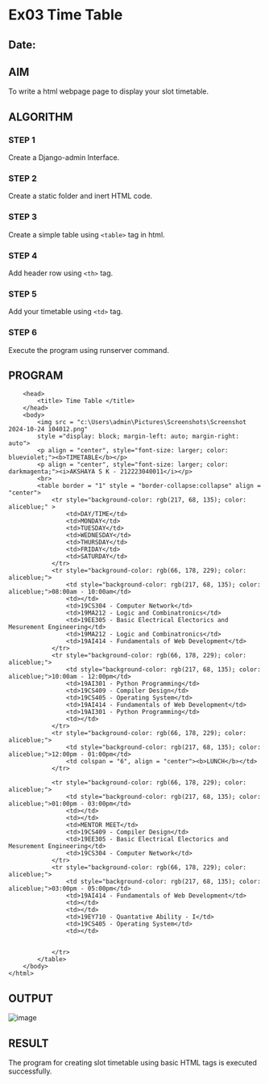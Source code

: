 # Ex03 Time Table
## Date:

## AIM
To write a html webpage page to display your slot timetable.

## ALGORITHM
### STEP 1
Create a Django-admin Interface.

### STEP 2
Create a static folder and inert HTML code.

### STEP 3
Create a simple table using ```<table>``` tag in html.

### STEP 4
Add header row using ```<th>``` tag.

### STEP 5
Add your timetable using ```<td>``` tag.

### STEP 6
Execute the program using runserver command.

## PROGRAM
```<html>
    <head>
        <title> Time Table </title>
    </head>
    <body>
        <img src = "c:\Users\admin\Pictures\Screenshots\Screenshot 2024-10-24 104012.png" 
        style ="display: block; margin-left: auto; margin-right: auto">
        <p align = "center", style="font-size: larger; color: blueviolet;"><b>TIMETABLE</b></p>
        <p align = "center", style="font-size: larger; color: darkmagenta;"><i>AKSHAYA S K - 212223040011</i></p>
        <br>
        <table border = "1" style = "border-collapse:collapse" align = "center">
            <tr style="background-color: rgb(217, 68, 135); color: aliceblue;" >
                <td>DAY/TIME</td>
                <td>MONDAY</td>
                <td>TUESDAY</td>
                <td>WEDNESDAY</td>
                <td>THURSDAY</td>
                <td>FRIDAY</td>
                <td>SATURDAY</td>
            </tr>
            <tr style="background-color: rgb(66, 178, 229); color: aliceblue;">
                <td style="background-color: rgb(217, 68, 135); color: aliceblue;">08:00am - 10:00am</td>
                <td></td>
                <td>19CS304 - Computer Network</td>
                <td>19MA212 - Logic and Combinatronics</td>
                <td>19EE305 - Basic Electrical Electorics and Mesurement Engineering</td>
                <td>19MA212 - Logic and Combinatronics</td>
                <td>19AI414 - Fundamentals of Web Development</td>
            </tr>
            <tr style="background-color: rgb(66, 178, 229); color: aliceblue;">
                <td style="background-color: rgb(217, 68, 135); color: aliceblue;">10:00am - 12:00pm</td>
                <td>19AI301 - Python Programming</td>
                <td>19CS409 - Compiler Design</td>
                <td>19CS405 - Operating System</td>
                <td>19AI414 - Fundamentals of Web Development</td>
                <td>19AI301 - Python Programming</td>
                <td></td>
            </tr>
            <tr style="background-color: rgb(66, 178, 229); color: aliceblue;">
                <td style="background-color: rgb(217, 68, 135); color: aliceblue;">12:00pm - 01:00pm</td>
                <td colspan = "6", align = "center"><b>LUNCH</b></td>
            </tr>
            
            <tr style="background-color: rgb(66, 178, 229); color: aliceblue;">
                <td style="background-color: rgb(217, 68, 135); color: aliceblue;">01:00pm - 03:00pm</td>        
                <td></td>
                <td></td>
                <td>MENTOR MEET</td>
                <td>19CS409 - Compiler Design</td>
                <td>19EE305 - Basic Electrical Electorics and Mesurement Engineering</td>
                <td>19CS304 - Computer Network</td>
            </tr>
            <tr style="background-color: rgb(66, 178, 229); color: aliceblue;">
                <td style="background-color: rgb(217, 68, 135); color: aliceblue;">03:00pm - 05:00pm</td>
                <td>19AI414 - Fundamentals of Web Development</td>
                <td></td>
                <td></td>
                <td>19EY710 - Quantative Ability - I</td>
                <td>19CS405 - Operating System</td>
                <td></td>
                
                
            </tr>
        </table>
    </body>
</html>
```

## OUTPUT

![image](https://github.com/user-attachments/assets/db0aaff3-61c9-4c0e-8d1c-511f733d70c8)


## RESULT
The program for creating slot timetable using basic HTML tags is executed successfully.
